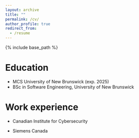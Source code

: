 ```yaml
---
layout: archive
title: ""
permalink: /cv/
author_profile: true
redirect_from:
  - /resume
---
```


{% include base_path %}

Education
======
* MCS University of New Brunswick (exp. 2025)
* BSc in Software Engineering, University of New Brunswick

Work experience
======
* Canadian Institute for Cybersecurity

* Siemens Canada
